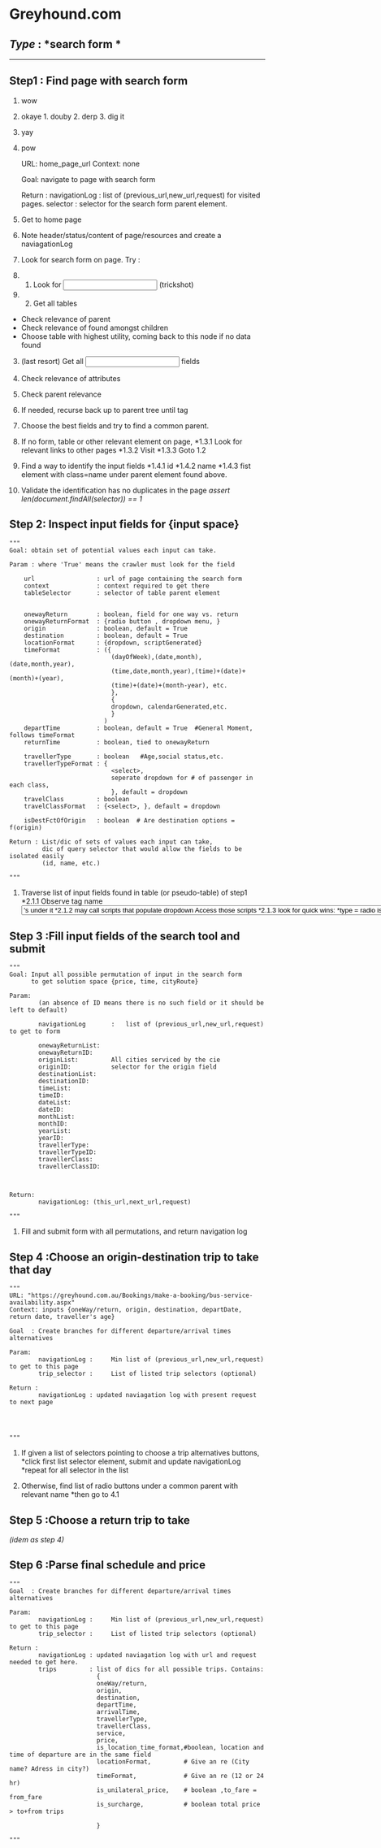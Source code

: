 Greyhound.com
==============

***Type*** : *search form *
---------------------------
---------------------------

Step1 :  Find page with search form 
-----------------------------------

1.  wow
  1.  okaye
	1.  douby
	2.  derp
    	3.  dig it
  2. yay
2.  pow


  	URL: home_page_url
	Context: none

	Goal: navigate to page with search form

	Return : 
			navigationLog : list of (previous_url,new_url,request) for visited pages.
			selector : selector for the search form parent element.


1. Get to home page
 1. Note header/status/content of page/resources and create a naviagationLog
2. Look for search form on page. Try :
2.  1. Look for <input tabindex = x> (trickshot)
2.  2. Get all tables
   * Check relevance of parent <div>
   * Check relevance of <inputs> found amongst children
   * Choose table with highest utility, coming back to this node if no data found
  3. (last resort) Get all <input> fields
   1. Check relevance of attributes
   2. Check parent relevance
   3. If needed, recurse back up to parent tree until <hx> tag
   4. Choose the best fields and try to find a common parent.


3. If no form, table or other relevant element on page,
	*1.3.1 Look for relevant links to other pages
	*1.3.2 Visit
	*1.3.3 Goto  1.2
4. Find a way to identify the input fields
	*1.4.1 id
	*1.4.2 name
	*1.4.3 fist element with class=name under parent element found above.

5. Validate the identification has no duplicates in the page
	*assert len(document.findAll(selector)) == 1*

Step 2: Inspect input fields for {input space}
----------------------------------------------
	"""
	Goal: obtain set of potential values each input can take.

	Param : where 'True' means the crawler must look for the field

		url					: url of page containing the search form 
		context 			: context required to get there
		tableSelector		: selector of table parent element 


		onewayReturn 		: boolean, field for one way vs. return
		onewayReturnFormat	: {radio button , dropdown menu, }
		origin 				: boolean, default = True
		destination 		: boolean, default = True
		locationFormat		: {dropdown, scriptGenerated}
		timeFormat			: ({
								(dayOfWeek),(date,month),(date,month,year),
								(time,date,month,year),(time)+(date)+(month)+(year), 
								(time)+(date)+(month-year), etc. 
								},
								{
								dropdown, calendarGenerated,etc.
								}
							  )
		departTime			: boolean, default = True  #General Moment, follows timeFormat
		returnTime			: boolean, tied to onewayReturn

		travellerType 		: boolean   #Age,social status,etc.
		travellerTypeFormat : {
								<select>, 
								seperate dropdown for # of passenger in each class,
								}, default = dropdown
		travelClass			: boolean
		travelClassFormat 	: {<select>, }, default = dropdown

		isDestFctOfOrigin	: boolean  # Are destination options = f(origin)

	Return : List/dic of sets of values each input can take,
			 dic of query selector that would allow the fields to be isolated easily
			 (id, name, etc.)

	"""
1. Traverse list of input fields found in table (or pseudo-table) of step1
	*2.1.1 Observe tag name
		<select> often has <option>'s under it
	*2.1.2 <inputs> may call scripts that populate dropdown <div>
		Access those scripts
	*2.1.3 look for quick wins:
		*type = radio is usually a oneway/Return field
		*<input tabindex= x> (trickshot) is a clear win
		* (more to come...)

Step 3 :Fill input fields of the search tool  and submit
--------------------------------------------------------

	"""
	Goal: Input all possible permutation of input in the search form 
		  to get solution space {price, time, cityRoute}

	Param:
			(an absence of ID means there is no such field or it should be left to default)

			navigationLog		:	list of (previous_url,new_url,request) to get to form

			onewayReturnList:	
			onewayReturnID: 
			originList:			All cities serviced by the cie
			originID:			selector for the origin field
			destinationList:
			destinationID:
			timeList:
			timeID:
			dateList:
			dateID:
			monthList:
			monthID:
			yearList:
			yearID:
			travellerType:
			travellerTypeID:
			travellerClass:
			travellerClassID:



	Return: 
			navigationLog: (this_url,next_url,request)

	"""

1. Fill and submit form with all permutations, and return navigation log
	
Step 4 :Choose an origin-destination trip to take that day
----------------------------------------------------------

	"""
	URL: "https://greyhound.com.au/Bookings/make-a-booking/bus-service-availability.aspx"
	Context: inputs {oneWay/return, origin, destination, departDate, return date, traveller's age}

	Goal  : Create branches for different departure/arrival times alternatives

	Param: 
			navigationLog : 	Min list of (previous_url,new_url,request) to get to this page
			trip_selector :		List of listed trip selectors (optional)

	Return : 
			navigationLog : updated naviagation log with present request to next page

			


	"""
1. If given a list of selectors pointing to choose a trip alternatives buttons,
	*click first list selector element, submit and update navigationLog
	*repeat for all selector in the list

2. Otherwise, find list of radio buttons under a common parent with relevant name
	*then go to 4.1

Step 5 :Choose a return trip to take 
------------------------------------

*(idem as step 4)*

Step 6 :Parse final schedule and price
--------------------------------------
	"""
	Goal  : Create branches for different departure/arrival times alternatives

	Param: 
			navigationLog : 	Min list of (previous_url,new_url,request) to get to this page
			trip_selector :		List of listed trip selectors (optional)

	Return : 
			navigationLog : updated naviagation log with url and request needed to get here.
			trips		  : list of dics for all possible trips. Contains:
							{
							oneWay/return,
							origin, 
							destination, 
							departTime, 
							arrivalTime, 
							travellerType,
							travellerClass,
							service, 
							price,
							is_location_time_format,#boolean, location and time of departure are in the same field
							locationFormat,			# Give an re (City name? Adress in city?)
							timeFormat, 			# Give an re (12 or 24 hr)
							is_unilateral_price,  	# boolean ,to_fare = from_fare
							is_surcharge, 			# boolean total price > to+from trips  
							
							}

	"""

